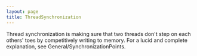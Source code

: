 ```yaml
---
layout: page
title: ThreadSynchronization
---
```


Thread synchronization is making sure that two threads don't step on each others' toes by competitively writing to memory. For a lucid and complete explanation, see General/SynchronizationPoints.
